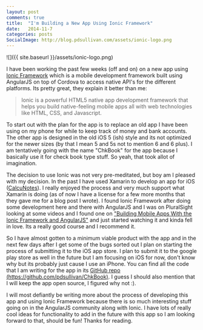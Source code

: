```yaml
---
layout: post
comments: true
title:  "I'm Building a New App Using Ionic Framework"
date:   2014-11-7
categories: posts
SocialImage: http://blog.pdsullivan.com/assets/ionic-logo.png
---
```


![]({{ site.baseurl }}/assets/ionic-logo.png)



I have been working the past few weeks (off and on) on a new app using [Ionic Framework][ionic] which is a mobile development framework built using AngularJS on top of Cordova to access native API's for the different platforms. Its pretty great, they explain it better than me:

>Ionic is a powerful HTML5 native app development framework that helps you build native-feeling mobile apps all with web technologies like HTML, CSS, and Javascript.

To start out with the plan for the app is to replace an old app I have been using on my phone for while to keep track of money and bank accounts. The other app is designed in the old iOS 5 (ish) style and its not optimized for the newer sizes (by that I mean 5 and 5s not to mention 6 and 6 plus). I am tentatively going with the name "ChkBook" for the app because I basically use it for check book type stuff. So yeah, that took allot of imagination.

The decision to use Ionic was not very pre-meditated, but boy am I pleased with my decision. In the past I have used Xamarin to develop an app for iOS ([CalcuNotes][cn]). I really enjoyed the process and very much support what Xamarin is doing (as of now I have a license for a few more months that they gave me for a blog post I wrote). I found Ionic Framework after doing some development here and there with AngularJS and I was on PluralSight looking at some videos and I found one on ["Building Mobile Apps With the Ionic Framework and AngularJS"][pluralsight] and just started watching it and kinda fell in love. Its a really good course and I recommend it.

So I have almost gotten to a minimum viable product with the app and in the next few days after I get some of the bugs sorted out I plan on starting the process of submitting it to the iOS app store. I plan to submit it to the google play store as well in the future but I am focusing on iOS for now, don't know why but its probably just cause I use an iPhone. You can find all the code that I am writing for the app in its [GitHub repo][ghrepo] [(https://github.com/pdsullivan/ChkBook)][ghrepo]. I guess I should also mention that I will keep the app open source, I figured why not :).

I will most defiantly be writing more about the process of developing this app and using Ionic Framework because there is so much interesting stuff going on in the AngularJS community along with Ionic. I have lots of really cool ideas for functionality to add in the future with this app so I am looking forward to that, should be fun! Thanks for reading.


[pluralsight]: http://www.pluralsight.com/courses/building-mobile-apps-ionic-framework-angularjs
[ionic]: http://ionicframework.com/
[ghrepo]: https://github.com/pdsullivan/ChkBook
[cn]: http://calcunotes.com

